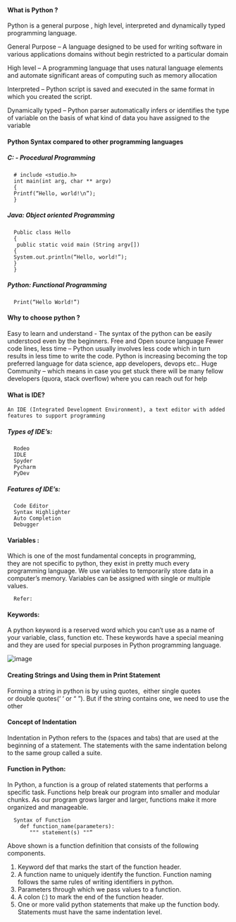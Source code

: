 #### What is Python ?

Python is a general purpose , high level, interpreted and dynamically typed programming language.

General Purpose – A language designed to be used for writing software in various applications domains without begin restricted to a particular domain

High level – A programming language that uses  natural language elements and automate significant areas of computing such as memory allocation

Interpreted – Python script is saved and executed in the same format in which you created the script. 

Dynamically typed – Python parser automatically infers or identifies the type of variable on the basis of what kind of data you have assigned to the variable 


#### Python Syntax compared to other programming languages 

   ##### C: - Procedural Programming
      # include <studio.h>
      int main(int arg, char ** argv)
      {
      Printf(“Hello, world!\n”);
      }

   ##### Java: Object oriented Programming
      Public class Hello
      { 
       public static void main (String argv[])
      {
      System.out.println(“Hello, world!”);
      }
      }

   ##### Python: Functional Programming
      Print(“Hello World!”)


#### Why to choose python ?

Easy to learn and understand - The syntax of the python can be easily understood even by the beginners.
Free and Open source language 
Fewer code lines, less time – Python usually involves less code which in turn results in less time to write the code.
Python is increasing becoming the top preferred language for data science, app developers, devops etc..
Huge Community – which means in case you get stuck there will be many fellow developers (quora, stack overflow)  where you can reach out for help

#### What is IDE?
	An IDE (Integrated Development Environment), a text editor with added features to support programming

   ##### Types of IDE’s:

      Rodeo
      IDLE
      Spyder
      Pycharm
      PyDev

   ##### Features of IDE’s:
      Code Editor
      Syntax Highlighter
      Auto Completion
      Debugger

#### Variables :
Which is one of the most fundamental concepts in programming,   
they are not specific to python, they exist in pretty much every programming language. 
We use variables to temporarily store data in a computer’s memory. 
Variables can be assigned with single or multiple values.
 
	  Refer:   
  
#### Keywords:
A python keyword is a reserved word which you can’t use as a name of your variable, class, function etc. 
These keywords have a special meaning and they are used for special purposes in Python programming language.

![image](https://user-images.githubusercontent.com/119385929/206261602-b82d94a3-a55f-4e7f-b548-d0a826100d40.png)


#### Creating Strings and Using them in Print Statement
 
Forming a string in python is by using quotes,  either single quotes or double quotes(‘ ‘ or “ ”). But if the string contains one, we need to use the other

#### Concept of Indentation
	
Indentation in Python refers to the (spaces and tabs) that are used at the beginning of a statement. 
The statements with the same indentation belong to the same group called a suite.

#### Function in Python:

In Python, a function is a group of related statements that performs a specific task.
Functions help break our program into smaller and modular chunks. As our program grows larger and larger, functions make it more organized and manageable.

      Syntax of Function
        def function_name(parameters):
           """ statement(s) ""“

Above shown is a function definition that consists of the following components.

   1. Keyword def that marks the start of the function header.
   2. A function name to uniquely identify the function. Function naming follows the same rules of writing identifiers in python.
   3. Parameters through which we pass values to a function. 
   4. A colon (:) to mark the end of the function header.
   5. One or more valid python statements that make up the function body. Statements must have the same indentation level.


